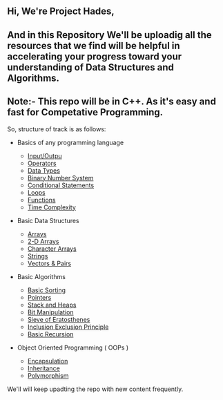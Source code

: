 ## Hi, We're Project Hades,
And in this Repository We'll be uploadig all the resources that we find will be helpful in accelerating your progress toward your understanding of Data Structures and Algorithms.
---
Note:- This repo will be in C++. As it's easy and fast for Competative Programming. 
---
So, structure of track is as follows:
* Basics of any programming language
    - [Input/Outpu](https://github.com/zeus2611/DSA-Track/tree/main/1.%20Basics%20of%20Programming/1.1.%20Input-Output)
    - [Operators](https://github.com/zeus2611/DSA-Track/tree/main/1.%20Basics%20of%20Programming/1.2.%20Operators)
    - [Data Types]()
    - [Binary Number System]()
    - [Conditional Statements]()
    - [Loops]()
    - [Functions]()
    - [Time Complexity]()

* Basic Data Structures
    - [Arrays]()
    - [2-D Arrays]()
    - [Character Arrays]()
    - [Strings]()
    - [Vectors & Pairs]()

* Basic Algorithms
    - [Basic Sorting]()
    - [Pointers]()
    - [Stack and Heaps]()
    - [Bit Manipulation]()
    - [Sieve of Eratosthenes]()
    - [Inclusion Exclusion Principle]()
    - [Basic Recursion]()

* Object Oriented Programming ( OOPs )
    - [Encapsulation]()
    - [Inheritance]()
    - [Polymorphism]()

We'll will keep upadting the repo with new content frequently.
